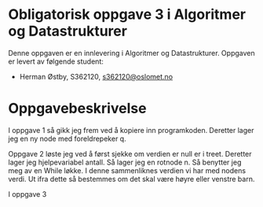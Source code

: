 # Obligatorisk oppgave 3 i Algoritmer og Datastrukturer

Denne oppgaven er en innlevering i Algoritmer og Datastrukturer. 
Oppgaven er levert av følgende student:
* Herman Østby, S362120, s362120@oslomet.no


# Oppgavebeskrivelse

I oppgave 1 så gikk jeg frem ved å kopiere inn programkoden. 
Deretter lager jeg en ny node med foreldrepeker q. 

Oppgave 2 løste jeg ved å først sjekke om verdien er null er i treet.
Deretter lager jeg hjelpevariabel antall. Så lager jeg en rotnode n.
Så benytter jeg meg av en While løkke. I denne sammenliknes verdien vi har
med nodens verdi. Ut ifra dette så bestemmes om det skal være høyre eller venstre barn.

I oppgave 3 
